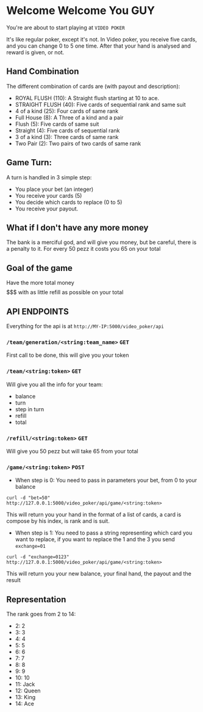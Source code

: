 # Welcome Welcome You GUY

You're are about to start playing at `VIDEO POKER`

It's like regular poker, except it's not. In Video poker, you receive five cards,
and you can change 0 to 5 one time. After that your hand is analysed and reward
is given, or not.

## Hand Combination
The different combination of cards are (with payout and description):

 - ROYAL FLUSH (110): A Straight flush starting at 10 to ace.
 - STRAIGHT FLUSH (40): Five cards of sequential rank and same suit
 - 4 of a kind (25): Four cards of same rank
 - Full House (8): A Three of a kind and a pair
 - Flush (5): Five cards of same suit
 - Straight (4): Five cards of sequential rank
 - 3 of a kind (3): Three cards of same rank
 - Two Pair (2): Two pairs of two cards of same rank
 
## Game Turn:
A turn is handled in 3 simple step:

 - You place your bet (an integer)
 - You receive your cards (5)
 - You decide which cards to replace (0 to 5)
 - You receive your payout.
 
## What if I don't have any more money
The bank is a merciful god, and will give you money, but be careful, there is 
a penalty to it. For every 50 pezz it costs you 65 on your total
 
## Goal of the game
Have the more total money $$$$$$$ with as little refill as possible on your total

## API ENDPOINTS
Everything for the api is at `http://MY-IP:5000/video_poker/api`

### `/team/generation/<string:team_name>` `GET`
First call to be done, this will give you your token

### `/team/<string:token>` `GET`
Will give you all the info for your team:

 - balance
 - turn
 - step in turn
 - refill
 - total

### `/refill/<string:token>` `GET`
Will give you 50 pezz but will take 65 from your total

### `/game/<string:token>` `POST`
 
 - When step is 0: You need to pass in parameters your bet, from 0 to your balance
 
 `curl -d "bet=50" http://127.0.0.1:5000/video_poker/api/game/<string:token>`
 
 This will return you your hand in the format of a list of cards, a card is compose by his
 index, is rank and is suit.
 
 - When step is 1: You need to pass a string representing which card you want to replace,
 if you want to replace the 1 and the 3 you send `exchange=01`
 
 `curl -d "exchange=0123" http://127.0.0.1:5000/video_poker/api/game/<string:token>`
 
 This will return you your new balance, your final hand, the payout and the result
 
 
## Representation
The rank goes from 2 to 14:

 - 2: 2
 - 3: 3
 - 4: 4
 - 5: 5
 - 6: 6
 - 7: 7
 - 8: 8
 - 9: 9
 - 10: 10
 - 11: Jack
 - 12: Queen
 - 13: King
 - 14: Ace


 

